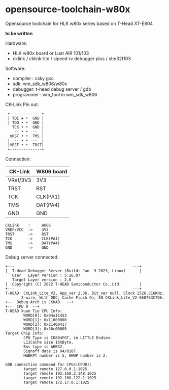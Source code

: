 # opensource-toolchain-w80x
Opensource toolchain for HLK w80x series based on T-Head XT-E804


**to be written**

Hardware:
- HLK w80x board or Luat AIR 101/103
- cklink / cklink-lite / sipeed rv debugger plus / stm32f103

Software:
- compiler : csky gcc
- sdk: wm_sdk_w806/w80x
- debugger: t-head debug server / gdb
- programmer : wm_tool in wm_sdk_w806

CK-Link Pin out:
```
 +--------------+
 | TDI ▪ •  GND |
 | TDO • •  GND |
   TCK • •  GND |
    -- • •  --  |
  nRST • •  TMS |
 |  -- • •  --  |
 |VREF • •  TRST|
 +--------------+
```


Connection:

| CK-Link  | W806 board |
|----------|------------|
| VRef/3V3 | 3V3        |
| TRST     | RST        |
| TCK      | CLK(PA1)   |
| TMS      | DAT(PA4)   |
| GND      | GND        |

```
CKLink    :     W806
VREF/VCC  ->    3V3
TRST      ->    RST
TCK       ->    CLK(PA1)
TMS       ->    DAT(PA4)
GND       ->    GND
```


Debug server connected:

```
+---                                                    ---+
|  T-Head Debugger Server (Build: Jan  9 2023, Linux)      |
   User   Layer Version : 5.16.07
   Target Layer version : 2.0
|  Copyright (C) 2022 T-HEAD Semiconductor Co.,Ltd.        |
+---                                                    ---+
T-HEAD: CKLink_Lite_V2, App_ver 2.36, Bit_ver null, Clock 2526.316KHz,
       2-wire, With DDC, Cache Flush On, SN CKLink_Lite_V2-650763C7D6.
+--  Debug Arch is CKHAD.  --+
+--  CPU 0  --+
T-HEAD Xuan Tie CPU Info:
        WORD[0]: 0x04a11453
        WORD[1]: 0x11000000
        WORD[2]: 0x21400417
        WORD[3]: 0x30c00005
Target Chip Info:
        CPU Type is CK804FGT, in LITTLE Endian.
        L1ICache size 16KByte.
        Bus type is AHB32.
        Signoff date is 04/0107.
        HWBKPT number is 5, HWWP number is 2.

GDB connection command for CPUs(CPU0):
        target remote 127.0.0.1:1025
        target remote 192.168.2.148:1025
        target remote 192.168.122.1:1025
        target remote 172.17.0.1:1025
```

